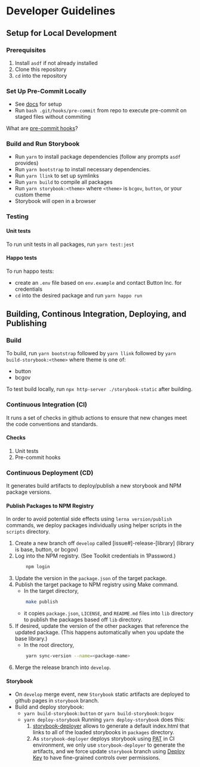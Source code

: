 # Developer Guidelines

## Setup for Local Development

### Prerequisites

1. Install `asdf` if not already installed
2. Clone this repository
3. `cd` into the repository

### Set Up Pre-Commit Locally

- See [docs](https://github.com/button-inc/digital_marketplace/blob/main/docs/pre-commit.md) for setup
- Run `bash .git/hooks/pre-commit` from repo to execute pre-commit on staged files without commiting

What are [pre-commit hooks](https://pre-commit.com/)?

### Build and Run Storybook

- Run `yarn` to install package dependencies (follow any prompts `asdf` provides)
- Run `yarn bootstrap` to install necessary dependencies.
- Run `yarn llink` to set up symlinks
- Run `yarn build` to compile all packages
- Run `yarn storybook:<theme>` where `<theme>` is `bcgov`, `button`, or your custom theme
- Storybook will open in a browser

### Testing

#### Unit tests

To run unit tests in all packages, run `yarn test:jest`

#### Happo tests

To run happo tests:

- create an `.env` file based on `env.example` and contact Button Inc. for credentials
- `cd` into the desired package and run `yarn happo run`

## Building, Continous Integration, Deploying, and Publishing

### Build

To build, run `yarn bootstrap` followed by `yarn llink` followed by `yarn build-storybook:<theme>` where theme is one of:

- button
- bcgov

To test build locally, run `npx http-server ./storybook-static` after building.

### Continuous Integration (CI)

It runs a set of checks in github actions to ensure that new changes meet the code conventions and standards.

#### Checks

1. Unit tests
1. Pre-commit hooks

### Continuous Deployment (CD)

It generates build artifacts to deploy/publish a new storybook and NPM package versions.

#### Publish Packages to NPM Registry

In order to avoid potential side effects using `lerna version/publish` commands, we deploy packages individually using helper scripts in the `scripts` directory.

1. Create a new branch off `develop` called [issue#]-release-[library] (library is base, button, or bcgov)
1. Log into the NPM registry. (See Toolkit credentials in 1Password.)
   ```sh
       npm login
   ```
1. Update the version in the `package.json` of the target package.
1. Publish the target package to NPM registry using Make command.
   - In the target directory,
   ```sh
       make publish
   ```
   - it copies `package.json`, `LICENSE`, and `README.md` files into `lib` directory to publish the packages based off `lib` directory.
1. If desired, update the version of the other packages that reference the updated package. (This happens automatically when you update the base library.)
   - In the root directory,
   ```sh
       yarn sync-version --name=<package-name>
   ```
1. Merge the release branch into `develop`.

#### Storybook

- On `develop` merge event, new `Storybook` static artifacts are deployed to github pages in `storybook` branch.
- Build and deploy storybook:
  - `yarn build-storybook:button` or `yarn build-storybook:bcgov`
  - `yarn deploy-storybook`
    Running `yarn deploy-storybook` does this:
    1. [storybook-deployer](https://github.com/storybookjs/storybook-deployer) allows to generate a default index.html that links to all of the loaded storybooks in `packages` directory.
    1. As `storybook-deployer` deploys storybook using [PAT](https://docs.github.com/en/free-pro-team@latest/github/authenticating-to-github/creating-a-personal-access-token) in CI environment, we only use `storybook-deployer` to generate the artifacts, and we force update `storybook` branch using [Deploy Key](https://docs.github.com/en/free-pro-team@latest/github/getting-started-with-github/github-glossary#deploy-key) to have fine-grained controls over permissions.
